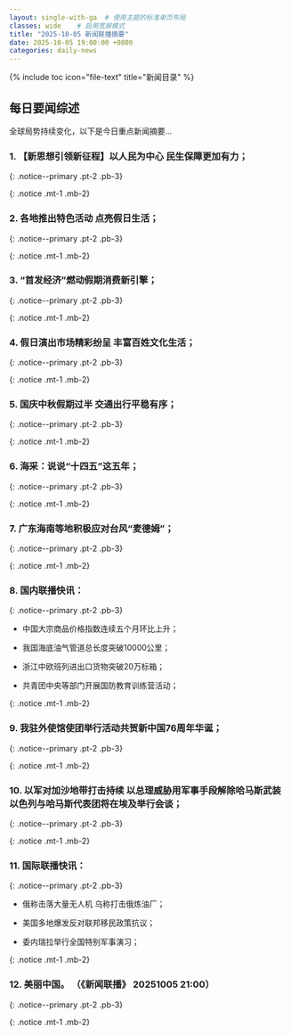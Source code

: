 ```yaml
---
layout: single-with-ga  # 使用主题的标准单页布局
classes: wide    # 启用宽屏模式
title: "2025-10-05 新闻联播摘要"
date: 2025-10-05 19:00:00 +0800
categories: daily-news
---
```


{% include toc icon="file-text" title="新闻目录" %}
   
## 每日要闻综述

全球局势持续变化，以下是今日重点新闻摘要...

### 1. 【新思想引领新征程】以人民为中心 民生保障更加有力； 

{: .notice--primary .pt-2 .pb-3}

{: .notice .mt-1 .mb-2}

### 2. 各地推出特色活动 点亮假日生活； 

{: .notice--primary .pt-2 .pb-3}

{: .notice .mt-1 .mb-2}

### 3. “首发经济”燃动假期消费新引擎； 

{: .notice--primary .pt-2 .pb-3}

{: .notice .mt-1 .mb-2}

### 4. 假日演出市场精彩纷呈 丰富百姓文化生活； 

{: .notice--primary .pt-2 .pb-3}

{: .notice .mt-1 .mb-2}

### 5. 国庆中秋假期过半 交通出行平稳有序； 

{: .notice--primary .pt-2 .pb-3}

{: .notice .mt-1 .mb-2}

### 6. 海采：说说“十四五”这五年； 

{: .notice--primary .pt-2 .pb-3}

{: .notice .mt-1 .mb-2}

### 7. 广东海南等地积极应对台风“麦德姆”； 

{: .notice--primary .pt-2 .pb-3}

{: .notice .mt-1 .mb-2}

### 8. 国内联播快讯： 

{: .notice--primary .pt-2 .pb-3}

- 中国大宗商品价格指数连续五个月环比上升；

- 我国海底油气管道总长度突破10000公里；

- 浙江中欧班列进出口货物突破20万标箱；

- 共青团中央等部门开展国防教育训练营活动；

{: .notice .mt-1 .mb-2}

### 9. 我驻外使馆使团举行活动共贺新中国76周年华诞； 

{: .notice--primary .pt-2 .pb-3}

{: .notice .mt-1 .mb-2}

### 10. 以军对加沙地带打击持续 以总理威胁用军事手段解除哈马斯武装 以色列与哈马斯代表团将在埃及举行会谈； 

{: .notice--primary .pt-2 .pb-3}

{: .notice .mt-1 .mb-2}

### 11. 国际联播快讯： 

{: .notice--primary .pt-2 .pb-3}

- 俄称击落大量无人机 乌称打击俄炼油厂；

- 美国多地爆发反对联邦移民政策抗议；

- 委内瑞拉举行全国特别军事演习；

{: .notice .mt-1 .mb-2}

### 12. 美丽中国。 （《新闻联播》 20251005 21:00） 

{: .notice--primary .pt-2 .pb-3}

{: .notice .mt-1 .mb-2}